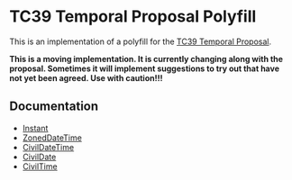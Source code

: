 # TC39 Temporal Proposal Polyfill

This is an implementation of a polyfill for the [TC39 Temporal Proposal](https://github.com/tc39/proposal-temporal).

**This is a moving implementation. It is currently changing along with the proposal. Sometimes
it will implement suggestions to try out that have not yet been agreed. Use with caution!!!**

## Documentation

 * [Instant](docs/instant.md)
 * [ZonedDateTime](docs/zoned.md)
 * [CivilDateTime](docs/civildatetime.md)
 * [CivilDate](docs/civildate.md)
 * [CivilTime](docs/civiltime.md)

